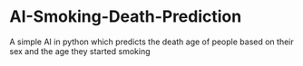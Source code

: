 # AI-Smoking-Death-Prediction
A simple AI in python which predicts the death age of people based on their sex and the age they started smoking
